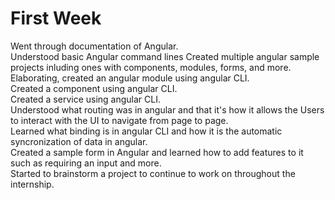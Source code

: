 # First Week 
Went through documentation of Angular.  
Understood basic Angular command lines
Created multiple angular sample projects inluding ones with components, modules, forms, and more.  
Elaborating, created an angular module using angular CLI.  
Created a component using angular CLI.  
Created a service using angular CLI.  
Understood what routing was in angular and that it's how it allows the Users to interact with the UI to navigate from page to page.  
Learned what binding is in angular CLI and how it is the automatic syncronization of data in angular.  
Created a sample form in Angular and learned how to add features to it such as requiring an input and more.  
Started to brainstorm a project to continue to work on throughout the internship.